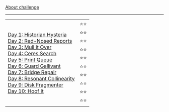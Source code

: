<br>
<a href="https://adventofcode.com/2024/about"> About challenge </a>

<br>
<hr>
<table>
<tr>
</tr>
<tr>
<td>
<a href="https://github.com/smolyohnny/advent-of-code/blob/master/src/y2024/Day1.java"> Day 1: Historian Hysteria </a> <br>
<a href="https://github.com/smolyohnny/advent-of-code/blob/master/src/y2024/Day2.java"> Day 2: Red-Nosed Reports </a> <br>
<a href="https://github.com/smolyohnny/advent-of-code/blob/master/src/y2024/Day3.java"> Day 3: Mull It Over </a> <br>
<a href="https://github.com/smolyohnny/advent-of-code/blob/master/src/y2024/Day4.java"> Day 4: Ceres Search </a> <br>
<a href="https://github.com/smolyohnny/advent-of-code/blob/master/src/y2024/Day5.java"> Day 5: Print Queue </a> <br>
<a href="https://github.com/smolyohnny/advent-of-code/blob/master/src/y2024/Day6.java"> Day 6: Guard Gallivant </a> <br>
<a href="https://github.com/smolyohnny/advent-of-code/blob/master/src/y2024/Day7.java"> Day 7: Bridge Repair </a> <br>
<a href="https://github.com/smolyohnny/advent-of-code/blob/master/src/y2024/Day8.java"> Day 8: Resonant Collinearity </a> <br>
<a href="https://github.com/smolyohnny/advent-of-code/blob/master/src/y2024/Day9.java"> Day 9: Disk Fragmenter </a> <br>
<a href="https://github.com/smolyohnny/advent-of-code/blob/master/src/y2024/Day10.java"> Day 10: Hoof It </a> <br>
</td>
<td>
⭐⭐ <br>
⭐⭐ <br>
⭐⭐ <br>
⭐⭐ <br>
⭐⭐ <br>
⭐⭐ <br>
⭐⭐ <br>
⭐⭐ <br>
⭐⭐ <br>
⭐⭐ <br>
</td>
</tr>
</table>
